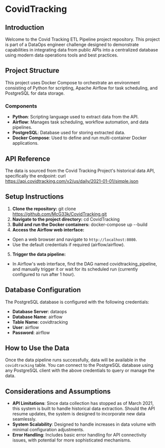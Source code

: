 # CovidTracking

## Introduction
Welcome to the Covid Tracking ETL Pipeline project repository. This project is part of a DataOps engineer challenge designed to demonstrate capabilities in integrating data from public APIs into a centralized database using modern data operations tools and best practices.

## Project Structure
This project uses Docker Compose to orchestrate an environment consisting of Python for scripting, Apache Airflow for task scheduling, and PostgreSQL for data storage.

### Components
- **Python**: Scripting language used to extract data from the API.
- **Airflow**: Manages task scheduling, workflow automation, and data pipelines.
- **PostgreSQL**: Database used for storing extracted data.
- **Docker Compose**: Used to define and run multi-container Docker applications.

## API Reference
The data is sourced from the Covid Tracking Project's historical data API, specifically the endpoint:
curl https://api.covidtracking.com/v2/us/daily/2021-01-01/simple.json

## Setup Instructions
1. **Clone the repository:**
git clone https://github.com/McG33k/CovidTracking.git
2. **Navigate to the project directory:**
cd CovidTracking
3. **Build and run the Docker containers:**
docker-compose up --build
4. **Access the Airflow web interface:**
- Open a web browser and navigate to `http://localhost:8080`.
- Use the default credentials if required (airflow/airflow).
5. **Trigger the data pipeline:**
- In Airflow's web interface, find the DAG named covidtracking_pipeline, and manually trigger it or wait for its scheduled run (currently configured to run after 1 hour).

## Database Configuration
The PostgreSQL database is configured with the following credentials:
- **Database Server**: dataops
- **Database Name**: airflow
- **Table Name**: covidtracking
- **User**: airflow
- **Password**: airflow

## How to Use the Data
Once the data pipeline runs successfully, data will be available in the `covidtracking` table. You can connect to the PostgreSQL database using any PostgreSQL client with the above credentials to query or manage the data.

## Considerations and Assumptions
- **API Limitations**: Since data collection has stopped as of March 2021, this system is built to handle historical data extraction. Should the API resume updates, the system is designed to incorporate new data seamlessly.
- **System Scalability**: Designed to handle increases in data volume with minimal configuration adjustments.
- **Error Handling**: Includes basic error handling for API connectivity issues, with potential for more sophisticated mechanisms.



